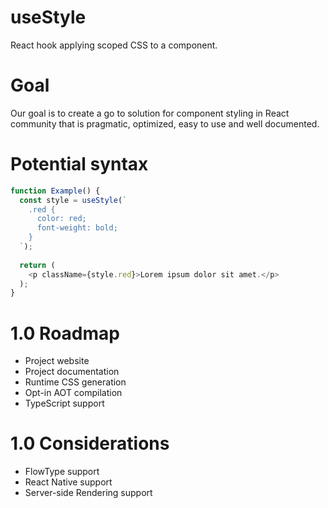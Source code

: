 # useStyle
React hook applying scoped CSS to a component.

# Goal
Our goal is to create a go to solution for component styling in React community that is pragmatic, optimized, easy to use and well documented. 

# Potential syntax

```javascript
function Example() {
  const style = useStyle(`
    .red {
      color: red;
      font-weight: bold;
    }
  `);
  
  return (
    <p className={style.red}>Lorem ipsum dolor sit amet.</p>
  );
}
```

# 1.0 Roadmap
* Project website
* Project documentation
* Runtime CSS generation
* Opt-in AOT compilation
* TypeScript support 

# 1.0 Considerations
* FlowType support
* React Native support
* Server-side Rendering support


